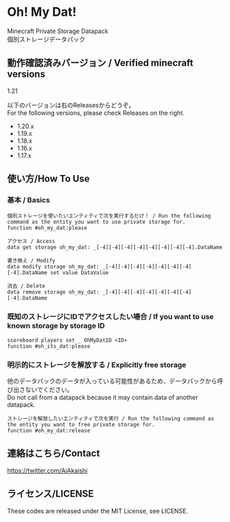 # Oh! My Dat!

Minecraft Private Storage Datapack  
個別ストレージデータパック

## 動作確認済みバージョン / Verified minecraft versions

1.21

以下のバージョンは右のReleasesからどうぞ。  
For the following versions, please check Releases on the right.

- 1.20.x
- 1.19.x
- 1.18.x
- 1.16.x
- 1.17.x

## 使い方/How To Use

### 基本 / Basics

```mcfunction
個別ストレージを使いたいエンティティで次を実行するだけ！ / Run the following command as the entity you want to use private storage for.  
function #oh_my_dat:please  
  
アクセス / Access  
data get storage oh_my_dat: _[-4][-4][-4][-4][-4][-4][-4][-4].DataName  
  
書き換え / Modify  
data modify storage oh_my_dat: _[-4][-4][-4][-4][-4][-4][-4][-4].DataName set value DataValue  
  
消去 / Delete  
data remove storage oh_my_dat: _[-4][-4][-4][-4][-4][-4][-4][-4].DataName
```

### 既知のストレージにIDでアクセスしたい場合 / If you want to use known storage by storage ID

```mcfunction
scoreboard players set _ OhMyDatID <ID>  
function #oh_its_dat:please
```

### 明示的にストレージを解放する / Explicitly free storage

他のデータパックのデータが入っている可能性があるため、データパックから呼び出さないでください。  
Do not call from a datapack because it may contain data of another datapack.  

```mcfunction
ストレージを解放したいエンティティで次を実行 / Run the following command as the entity you want to free private storage for.  
function #oh_my_dat:release
```

## 連絡はこちら/Contact

https://twitter.com/AiAkaishi

## ライセンス/LICENSE

These codes are released under the MIT License, see LICENSE.
